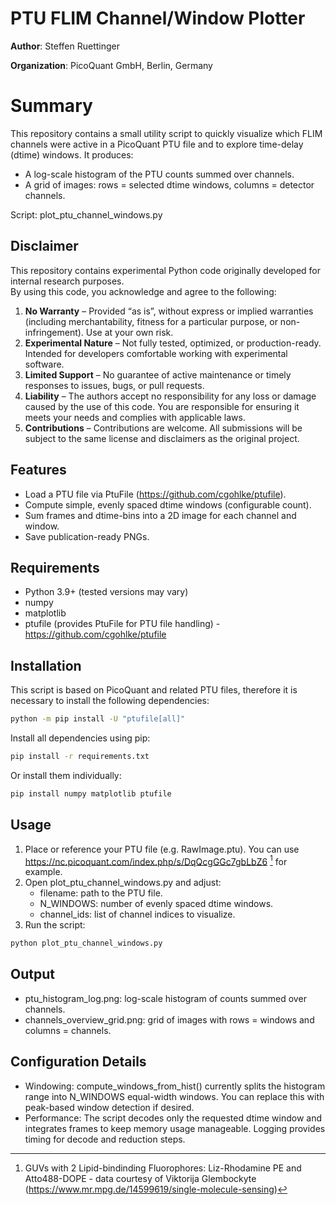 # PTU FLIM Channel/Window Plotter

**Author**: Steffen Ruettinger 

**Organization**: PicoQuant GmbH, Berlin, Germany 



# Summary

This repository contains a small utility script to quickly visualize which FLIM channels were active in a PicoQuant PTU file and to explore time-delay (dtime) windows. It produces:

- A log-scale histogram of the PTU counts summed over channels.
- A grid of images: rows = selected dtime windows, columns = detector channels.

Script: plot_ptu_channel_windows.py

## Disclaimer

This repository contains experimental Python code originally developed for internal research purposes.  
 By using this code, you acknowledge and agree to the following:

1. **No Warranty** – Provided “as is”, without express or implied warranties (including merchantability, fitness for a particular purpose, or non-infringement). Use at your own risk.
2. **Experimental Nature** – Not fully tested, optimized, or production-ready. Intended for developers comfortable working with experimental software.
3. **Limited Support** – No guarantee of active maintenance or timely responses to issues, bugs, or pull requests.
4. **Liability** – The authors accept no responsibility for any loss or damage caused by the use of this code. You are responsible for ensuring it meets your needs and complies with applicable laws.
5. **Contributions** – Contributions are welcome. All submissions will be subject to the same license and disclaimers as the original project.

## Features

- Load a PTU file via PtuFile (https://github.com/cgohlke/ptufile).
- Compute simple, evenly spaced dtime windows (configurable count).
- Sum frames and dtime-bins into a 2D image for each channel and window.
- Save publication-ready PNGs.

## Requirements

- Python 3.9+ (tested versions may vary)
- numpy
- matplotlib
- ptufile (provides PtuFile for PTU file handling) - https://github.com/cgohlke/ptufile

## Installation

This script is based on PicoQuant and  related PTU files, therefore it is necessary to install the following dependencies:

```bash
python -m pip install -U "ptufile[all]"
```

Install all dependencies using pip:

```bash
pip install -r requirements.txt
```

Or install them individually:

```bash
pip install numpy matplotlib ptufile
```

## Usage

1. Place or reference your PTU file (e.g. RawImage.ptu). You can use https://nc.picoquant.com/index.php/s/DqQcgGGc7gbLbZ6 [^1] for example.
2. Open plot_ptu_channel_windows.py and adjust:
   - filename: path to the PTU file.
   - N_WINDOWS: number of evenly spaced dtime windows.
   - channel_ids: list of channel indices to visualize.
3. Run the script:

```bash
python plot_ptu_channel_windows.py
```

[^1]: GUVs with 2 Lipid-bindinding Fluorophores: Liz-Rhodamine PE and Atto488-DOPE - data courtesy of Viktorija Glembockyte (https://www.mr.mpg.de/14599619/single-molecule-sensing)

## Output

- ptu_histogram_log.png: log-scale histogram of counts summed over channels.
- channels_overview_grid.png: grid of images with rows = windows and columns = channels.

## Configuration Details

- Windowing: compute_windows_from_hist() currently splits the histogram range into N_WINDOWS equal-width windows. You can replace this with peak-based window detection if desired.
- Performance: The script decodes only the requested dtime window and integrates frames to keep memory usage manageable. Logging provides timing for decode and reduction steps.

